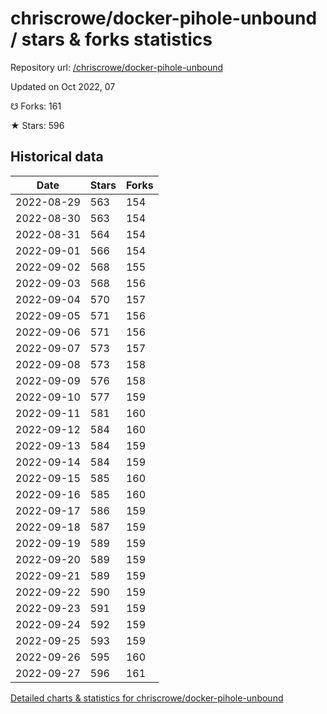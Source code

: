 # chriscrowe/docker-pihole-unbound / stars & forks statistics

Repository url: [/chriscrowe/docker-pihole-unbound](https://github.com/chriscrowe/docker-pihole-unbound)

Updated on Oct 2022, 07

☋ Forks: 161

★ Stars: 596

## Historical data
| Date | Stars | Forks |
|------|-------|-------|
| 2022-08-29 | 563 | 154 | 
| 2022-08-30 | 563 | 154 | 
| 2022-08-31 | 564 | 154 | 
| 2022-09-01 | 566 | 154 | 
| 2022-09-02 | 568 | 155 | 
| 2022-09-03 | 568 | 156 | 
| 2022-09-04 | 570 | 157 | 
| 2022-09-05 | 571 | 156 | 
| 2022-09-06 | 571 | 156 | 
| 2022-09-07 | 573 | 157 | 
| 2022-09-08 | 573 | 158 | 
| 2022-09-09 | 576 | 158 | 
| 2022-09-10 | 577 | 159 | 
| 2022-09-11 | 581 | 160 | 
| 2022-09-12 | 584 | 160 | 
| 2022-09-13 | 584 | 159 | 
| 2022-09-14 | 584 | 159 | 
| 2022-09-15 | 585 | 160 | 
| 2022-09-16 | 585 | 160 | 
| 2022-09-17 | 586 | 159 | 
| 2022-09-18 | 587 | 159 | 
| 2022-09-19 | 589 | 159 | 
| 2022-09-20 | 589 | 159 | 
| 2022-09-21 | 589 | 159 | 
| 2022-09-22 | 590 | 159 | 
| 2022-09-23 | 591 | 159 | 
| 2022-09-24 | 592 | 159 | 
| 2022-09-25 | 593 | 159 | 
| 2022-09-26 | 595 | 160 | 
| 2022-09-27 | 596 | 161 | 


[Detailed charts & statistics for chriscrowe/docker-pihole-unbound](https://reviewgithub.com/rep/chriscrowe/docker-pihole-unbound)
